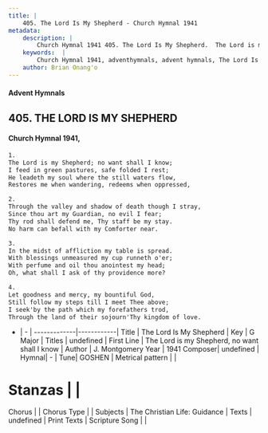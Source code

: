 ```yaml
---
title: |
    405. The Lord Is My Shepherd - Church Hymnal 1941
metadata:
    description: |
        Church Hymnal 1941 405. The Lord Is My Shepherd.  The Lord is my Shepherd; no want shall I know;  I feed in green pastures, safe folded I rest;  He leadeth my soul where the still waters flow,  Restores me when wandering, redeems when oppressed, 
    keywords:  |
        Church Hymnal 1941, adventhymnals, advent hymnals, The Lord Is My Shepherd, The Lord is my Shepherd, no want shall I know. 
    author: Brian Onang'o
---
```


#### Advent Hymnals
## 405. THE LORD IS MY SHEPHERD
####  Church Hymnal 1941,

```txt
1.
The Lord is my Shepherd; no want shall I know; 
I feed in green pastures, safe folded I rest; 
He leadeth my soul where the still waters flow, 
Restores me when wandering, redeems when oppressed, 

2.
Through the valley and shadow of death though I stray, 
Since thou art my Guardian, no evil I fear; 
Thy rod shall defend me, Thy staff be my stay. 
No harm can befall with my Comforter near. 

3.
In the midst of affliction my table is spread. 
With blessings unmeasured my cup runneth o'er; 
With perfume and oil thou anointest my head; 
Oh, what shall I ask of thy providence more? 

4.
Let goodness and mercy, my bountiful God, 
Still follow my steps till I meet Thee above; 
I seek'by the path which my forefathers trod, 
Through the land of their sojourn'Thy kingdom of love.

```

- |   -  |
-------------|------------|
Title | The Lord Is My Shepherd |
Key | G Major |
Titles | undefined |
First Line | The Lord is my Shepherd, no want shall I know |
Author | J. Montgomery
Year | 1941
Composer| undefined |
Hymnal|  - |
Tune| GOSHEN |
Metrical pattern | |
# Stanzas |  |
Chorus |  |
Chorus Type |  |
Subjects | The Christian Life: Guidance |
Texts | undefined |
Print Texts | 
Scripture Song |  |
    
